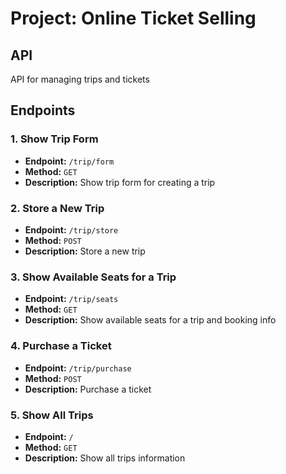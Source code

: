 
# Project: Online Ticket Selling 

## API
 
API for managing trips and tickets

## Endpoints

### 1. Show Trip Form

- **Endpoint:** `/trip/form`
- **Method:** `GET`
- **Description:** Show trip form  for creating a trip


### 2. Store a New Trip

- **Endpoint:** `/trip/store`
- **Method:** `POST`
- **Description:** Store a new trip


### 3. Show Available Seats for a Trip

- **Endpoint:** `/trip/seats`
- **Method:** `GET`
- **Description:** Show available seats for a trip and booking info


### 4. Purchase a Ticket

- **Endpoint:** `/trip/purchase`
- **Method:** `POST`
- **Description:** Purchase a ticket

### 5. Show All Trips

- **Endpoint:** `/`
- **Method:** `GET`
- **Description:** Show all trips information

